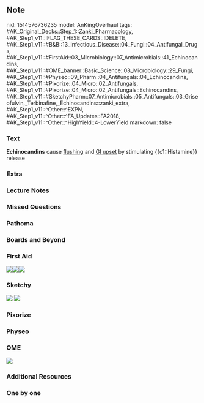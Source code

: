 ## Note
nid: 1514576736235
model: AnKingOverhaul
tags: #AK_Original_Decks::Step_1::Zanki_Pharmacology, #AK_Step1_v11::!FLAG_THESE_CARDS::!DELETE, #AK_Step1_v11::#B&B::13_Infectious_Disease::04_Fungi::04_Antifungal_Drugs, #AK_Step1_v11::#FirstAid::03_Microbiology::07_Antimicrobials::41_Echinocandins, #AK_Step1_v11::#OME_banner::Basic_Science::08_Microbiology::29_Fungi, #AK_Step1_v11::#Physeo::09_Pharm::04_Antifungals::04_Echinocandins, #AK_Step1_v11::#Pixorize::04_Micro::02_Antifungals, #AK_Step1_v11::#Pixorize::04_Micro::02_Antifungals::Echinocandins, #AK_Step1_v11::#SketchyPharm::07_Antimicrobials::05_Antifungals::03_Griseofulvin,_Terbinafine,_Echinocandins::zanki_extra, #AK_Step1_v11::^Other::^EXPN, #AK_Step1_v11::^Other::^FA_Updates::FA2018, #AK_Step1_v11::^Other::^HighYield::4-LowerYield
markdown: false

### Text
<b>Echinocandins</b> cause <u>flushing</u> and <u>GI upset</u> by
stimulating {{c1::Histamine}} release

### Extra


### Lecture Notes


### Missed Questions


### Pathoma


### Boards and Beyond


### First Aid
<img src="paste-468138550362115.jpg"><img src=
"paste-192642168127491.jpg"><img src="paste-194665097723907.jpg">

### Sketchy
<img src="paste-10432475561987.jpg"> <img src=
"Screen%20Shot%202020-01-28%20at%206.25.00%20PM.png">

### Pixorize


### Physeo


### OME
<div class="ome-widget">
  <a href=
  "https://onlinemeded.org/spa/microbiology/fungi/acquire?ref=anki">
  <img src="_OME_AnkiFlashcards_Lesson_5.png"></a>
</div>

### Additional Resources


### One by one

